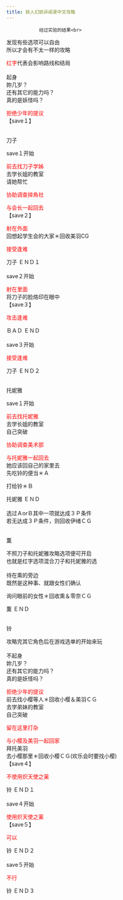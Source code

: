 ```yaml
---
title: 妖人幻妖异闻录中文攻略
---
```


                经过实验的结果<br>

  发现有些选项可以自由<br>所以才会有不太一样的攻略<br>

  <span style="color:#FF0000">红字</span>代表会影响路线和结局<br><br>起身<br>妳几岁？<br>还有其它的能力吗？<br>真的是妖怪吗？<br>

  <span style="color:#FF0000">拒绝少年的提议</span><br>【save１】<br><br>

刀子

save１开始<br>

  <span style="color:#FF0000">前去找刀子学姊</span><br>去学长姐的教室<br>请她帮忙<br>

  <span style="color:#FF0000">协助调查摔角社</span><br>

  <span style="color:#FF0000">与会长一起回去</span><br>【save２】<br>

  <span style="color:#FF0000">射在外面</span><br>回想起学生会的大家＊回收美羽CG<br>

  <span style="color:#FF0000">接受逢难 </span>

  刀子 ＥＮＤ１ <br><br>save２开始<br>

  <span style="color:#FF0000">射在里面</span><br>将刀子的脸烙印在眼中<br>【save３】<br>

  <span style="color:#FF0000">攻击逢难</span>

ＢＡＤ ＥＮＤ <br><br>save３开始<br>

  <span style="color:#FF0000">接受逢难</span>

刀子 ＥＮＤ２<br><br>

  托妮雅

save１开始<br>

  <span style="color:#FF0000">前去找托妮雅</span><br>去学长姐的教室<br>自己突破<br>

  <span style="color:#FF0000">协助调查美术部</span><br>

  <span style="color:#FF0000">与托妮雅一起回去</span><br>她应该回自己的家里去<br>先吃铃的便当＊Ａ<br>

  打给铃＊Ｂ

托妮雅 ＥＮＤ <br><br>选过ＡorＢ其中一项就达成３Ｐ条件<br>若无达成３Ｐ条件，则回收伊绪ＣＧ<br><br>

  薫

不照刀子和托妮雅攻略选项便可开启<br>也就是红字选项混合刀子和托妮雅的选<br><br>待在熏的旁边<br>既然是这种事、就跟女性们确认<br>

  询问眼前的女性＊回收熏＆零奈ＣＧ

薫 ＥＮＤ <br><br>

  铃

攻略完其它角色后在游戏选单的开始来玩<br><br>不起身<br>妳几岁？<br>还有其它的能力吗？<br>真的是妖怪吗？<br>

  <span style="color:#FF0000">拒绝少年的提议</span><br>前去找小樱等人＊回收小樱＆美羽ＣＧ<br>去学弟妹的教室<br>自己突破<br>

  <span style="color:#FF0000">留在这里打杂</span><br>

  <span style="color:#FF0000">与小樱及美羽一起回家</span><br>拜托美羽<br>去小樱那里＊回收小樱ＣＧ(欢乐会时要找小樱)<br>【save４】<br>

  <span style="color:#FF0000">不使用炽天使之薬</span>

铃 ＥＮＤ１<br><br>save４开始<br>

  <span style="color:#FF0000">使用炽天使之薬</span><br>【save５】<br>

  <span style="color:#FF0000">可以</span>

铃 ＥＮＤ２<br><br>save５开始<br>

  <span style="color:#FF0000">不行 </span>

铃 ＥＮＤ３
              
